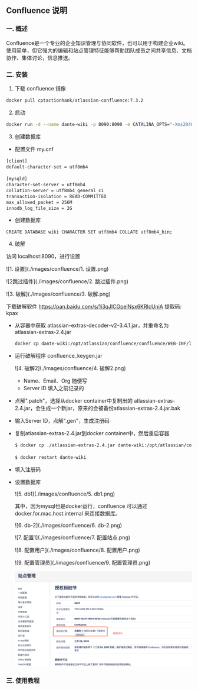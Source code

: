 ## Confluence 说明

### 一. 概述

Confluence是一个专业的企业知识管理与协同软件，也可以用于构建企业wiki。使用简单，但它强大的编辑和站点管理特征能够帮助团队成员之间共享信息、文档协作、集体讨论，信息推送。

### 二. 安装

1. 下载 confluence 镜像

```bash
docker pull cptactionhank/atlassian-confluence:7.3.2
```

2. 启动

```bash
docker run -d --name dante-wiki -p 8090:8090 -e CATALINA_OPTS="-Xms2048m -Xmx2048m" -v /Users/dante/Documents/Technique/Docker/volume/confluence:/var/atlassian/confluence cptactionhank/atlassian-confluence:7.3.2
```

3. 创建数据库

- 配置文件 my.cnf

```mysql
[client]
default-character-set = utf8mb4

[mysqld]
character-set-server = utf8mb4
collation-server = utf8mb4_general_ci
transaction-isolation = READ-COMMITTED
max_allowed_packet = 256M
innodb_log_file_size = 2G
```

- 创建数据库

```mysql
CREATE DATABASE wiki CHARACTER SET utf8mb4 COLLATE utf8mb4_bin;
```

4. 破解

访问 localhost:8090，进行设置

![1. 设置](./images/confluence/1. 设置.png)

![2跳过插件](./images/confluence/2. 跳过插件.png)

![3. 破解](./images/confluence/3. 破解.png)

下载破解软件 https://pan.baidu.com/s/1i3qJlCGpelNsx6KRIcUniA 提取码: kpax

- 从容器中获取 atlassian-extras-decoder-v2-3.4.1.jar，并重命名为 atlassian-extras-2.4.jar

  ```bash
  docker cp dante-wiki:/opt/atlassian/confluence/confluence/WEB-INF/lib/atlassian-extras-decoder-v2-3.4.1.jar ./atlassian-extras-2.4.jar
  ```

- 运行破解程序 confluence_keygen.jar

  ![4. 破解2](./images/confluence/4. 破解2.png)

  - Name、Email、Org 随便写
  - Server ID 填入之前记录的

- 点解".patch"，选择从docker container中复制出的 atlassian-extras-2.4.jar，会生成一个新jar，原来的会被备份atlassian-extras-2.4.jar.bak

- 输入Server ID，点解".gen"，生成注册码

- 复制atlassian-extras-2.4.jar到docker container中，然后重启容器

  ```bash
  $ docker cp ./atlassian-extras-2.4.jar dante-wiki:/opt/atlassian/confluence/confluence/WEB-INF/lib/atlassian-extras-decoder-v2-3.4.1.jar
  
  $ docker restart dante-wiki
  ```

- 填入注册码

- 设置数据库

  ![5. db1](./images/confluence/5. db1.png)

  其中，因为mysql也是docker运行，confluence 可以通过 docker.for.mac.host.internal 来连接数据库。

  ![6. db-2](./images/confluence/6. db-2.png)

  ![7. 配置1](./images/confluence/7. 配置站点.png)

  ![8. 配置用户](./images/confluence/8. 配置用户.png)

   ![9. 配置管理员](./images/confluence/9. 配置管理员.png)

  ![10.破解效果](./images/confluence/10.破解效果.png)

### 三. 使用教程